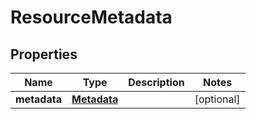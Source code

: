 

# ResourceMetadata

## Properties

| Name | Type | Description | Notes |
| ------------ | ------------- | ------------- | ------------- |
| **metadata** | [**Metadata**](Metadata.md) |  |  [optional] |


